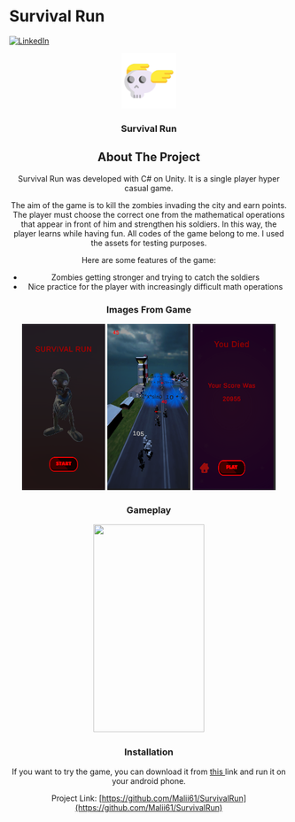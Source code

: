 # Survival Run
<a name="readme-top"></a>

[![LinkedIn][linkedin-shield]][linkedin-url]



<div align="center">
  <a href="https://github.com/Malii61/CubeSurfer">
    <img src="Images/logo.png" alt="Logo" width="100" height="100">
  </a>

  <h3 align="center">Survival Run</h3>

<!-- ABOUT THE PROJECT -->
## About The Project

Survival Run was developed with C# on Unity. It is a single player hyper casual game.
 
The aim of the game is to kill the zombies invading the city and earn points. The player must choose the correct one from the mathematical operations that appear in front of him and strengthen his soldiers. In this way, the player learns while having fun. All codes of the game belong to me. I used the assets for testing purposes.
 
 
Here are some features of the game:
* Zombies getting stronger and trying to catch the soldiers
* Nice practice for the player with increasingly difficult math operations
  
  
### Images From Game
  <img src="/Images/main%20menu.png" width="150" height="300"/>
  <img src="/Images/in%20game%201.png" width="150" height="300"/>
  <img src="/Images/in%20game%202.png" width="150" height="300"/>
  
 ### Gameplay
  <img src="/Images/Gameplay.gif" width="200" height="375"/>
  
  
### Installation
 <a>
    If you want to try the game, you can download it from <a href="https://github.com/Malii61/SurvivalRun/blob/main/Build/SurvivalRun.apk"> this </a> link and run it on your android phone.


   
   
Project Link: [https://github.com/Malii61/SurvivalRun](https://github.com/Malii61/SurvivalRun)


[linkedin-shield]: https://img.shields.io/badge/-LinkedIn-black.svg?style=for-the-badge&logo=linkedin&colorB=555
[linkedin-url]: https://www.linkedin.com/in/muhammed-ali-tural/
 
